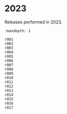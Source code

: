 # 2023

Releases performed in 2023.

```{toctree}
:maxdepth: 1

r001
r002
r003
r004
r005
r006
r007
r008
r009
r010
r011
r012
r013
r014
r015
r016
r017
```

